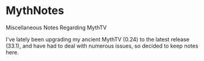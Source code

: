 # MythNotes
Miscellaneous Notes Regarding MythTV 

I've lately been upgrading my ancient MythTV (0.24) to the latest release (33.1), and have had to deal with numerous issues, so decided to keep notes here.
